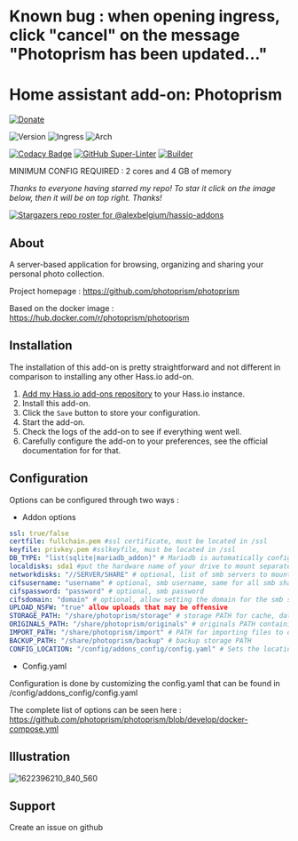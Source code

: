 # Known bug : when opening ingress, click "cancel" on the message "Photoprism has been updated..."

# Home assistant add-on: Photoprism

[![Donate][donation-badge]](https://www.buymeacoffee.com/alexbelgium)

![Version](https://img.shields.io/badge/dynamic/json?label=Version&query=%24.version&url=https%3A%2F%2Fraw.githubusercontent.com%2Falexbelgium%2Fhassio-addons%2Fmaster%2Fphotoprism%2Fconfig.json)
![Ingress](https://img.shields.io/badge/dynamic/json?label=Ingress&query=%24.ingress&url=https%3A%2F%2Fraw.githubusercontent.com%2Falexbelgium%2Fhassio-addons%2Fmaster%2Fphotoprism%2Fconfig.json)
![Arch](https://img.shields.io/badge/dynamic/json?color=success&label=Arch&query=%24.arch&url=https%3A%2F%2Fraw.githubusercontent.com%2Falexbelgium%2Fhassio-addons%2Fmaster%2Fphotoprism%2Fconfig.json)

[![Codacy Badge](https://app.codacy.com/project/badge/Grade/9c6cf10bdbba45ecb202d7f579b5be0e)](https://www.codacy.com/gh/alexbelgium/hassio-addons/dashboard?utm_source=github.com&utm_medium=referral&utm_content=alexbelgium/hassio-addons&utm_campaign=Badge_Grade)
[![GitHub Super-Linter](https://github.com/alexbelgium/hassio-addons/workflows/Lint%20Code%20Base/badge.svg)](https://github.com/marketplace/actions/super-linter)
[![Builder](https://github.com/alexbelgium/hassio-addons/workflows/Builder/badge.svg)](https://github.com/alexbelgium/hassio-addons/actions/workflows/builder.yaml)

[donation-badge]: https://img.shields.io/badge/Buy%20me%20a%20coffee-%23d32f2f?logo=buy-me-a-coffee&style=flat&logoColor=white

MINIMUM CONFIG REQUIRED : 2 cores and 4 GB of memory

_Thanks to everyone having starred my repo! To star it click on the image below, then it will be on top right. Thanks!_

[![Stargazers repo roster for @alexbelgium/hassio-addons](https://reporoster.com/stars/alexbelgium/hassio-addons)](https://github.com/alexbelgium/hassio-addons/stargazers)

## About

A server-based application for browsing, organizing and sharing your personal photo collection.

Project homepage : https://github.com/photoprism/photoprism

Based on the docker image : https://hub.docker.com/r/photoprism/photoprism

## Installation

The installation of this add-on is pretty straightforward and not different in
comparison to installing any other Hass.io add-on.

1. [Add my Hass.io add-ons repository][repository] to your Hass.io instance.
1. Install this add-on.
1. Click the `Save` button to store your configuration.
1. Start the add-on.
1. Check the logs of the add-on to see if everything went well.
1. Carefully configure the add-on to your preferences, see the official documentation for for that.

## Configuration

Options can be configured through two ways :

- Addon options

```yaml
ssl: true/false
certfile: fullchain.pem #ssl certificate, must be located in /ssl
keyfile: privkey.pem #sslkeyfile, must be located in /ssl
DB_TYPE: "list(sqlite|mariadb_addon)" # Mariadb is automatically configured is the addon is installed, sqlite does not need configuration
localdisks: sda1 #put the hardware name of your drive to mount separated by commas, or its label. Ex: sda1, sdb1, MYNAS...
networkdisks: "//SERVER/SHARE" # optional, list of smb servers to mount, separated by commas
cifsusername: "username" # optional, smb username, same for all smb shares
cifspassword: "password" # optional, smb password
cifsdomain: "domain" # optional, allow setting the domain for the smb share
UPLOAD_NSFW: "true" allow uploads that may be offensive
STORAGE_PATH: "/share/photoprism/storage" # storage PATH for cache, database and sidecar files
ORIGINALS_PATH: "/share/photoprism/originals" # originals PATH containing your photo and video collection
IMPORT_PATH: "/share/photoprism/import" # PATH for importing files to originals
BACKUP_PATH: "/share/photoprism/backup" # backup storage PATH
CONFIG_LOCATION: "/config/addons_config/config.yaml" # Sets the location of the config.yaml (see below)
```

- Config.yaml

Configuration is done by customizing the config.yaml that can be found in /config/addons_config/config.yaml

The complete list of options can be seen here : https://github.com/photoprism/photoprism/blob/develop/docker-compose.yml

## Illustration

![1622396210_840_560](https://user-images.githubusercontent.com/44178713/127819841-2281ac79-ea96-4b41-9704-522957c5b9c3.jpg)

## Support

Create an issue on github

[repository]: https://github.com/alexbelgium/hassio-addons
